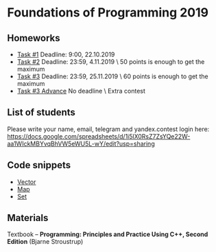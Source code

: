 # Foundations of Programming 2019

## Homeworks
- [Task #1](https://contest.yandex.ru/contest/14691/enter/
) Deadline: 9:00, 22.10.2019
- [Task #2](https://contest.yandex.ru/contest/14805/standings) Deadline: 23:59, 4.11.2019 
\ 50 points is enough to get the maximum
- [Task #3](https://contest.yandex.ru/contest/15159/standings
) Deadline: 23:59, 25.11.2019 \ 60 points is enough to get the maximum
- [Task #3 Advance](https://contest.yandex.ru/contest/15506/problems/) No deadline \ Extra contest

## List of students
Please write your name, email, telegram and yandex.contest login here:
https://docs.google.com/spreadsheets/d/1i5lX0RsZ7ZsYQe22W-aa1WIckMBYvqBhVW5eWU5L-wY/edit?usp=sharing

## Code snippets 
- [Vector](materials/containers/vector/vectors.md)
- [Map](materials/containers/map/maps.md)
- [Set](materials/containers/set/sets.md) 

## Materials 
Textbook – **Programming: Principles and Practice Using C++, Second Edition** (Bjarne Stroustrup)
